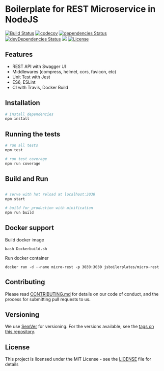 # Boilerplate for REST Microservice in NodeJS
[![Build Status](https://travis-ci.org/jsboilerplates/micro-rest.svg?branch=master)](https://travis-ci.org/jsboilerplates/micro-rest)
[![codecov](https://codecov.io/gh/jsboilerplates/micro-rest/branch/master/graph/badge.svg)](https://codecov.io/gh/jsboilerplates/micro-rest)
[![dependencies Status](https://david-dm.org/jsboilerplates/micro-rest/status.svg)](https://david-dm.org/jsboilerplates/micro-rest)
[![devDependencies Status](https://david-dm.org/jsboilerplates/micro-rest/dev-status.svg)](https://david-dm.org/jsboilerplates/micro-rest?type=dev)
[![](https://images.microbadger.com/badges/image/jsboilerplates/micro-rest.svg)](https://microbadger.com/images/jsboilerplates/micro-rest)
[![License](https://img.shields.io/badge/license-MIT-blue.svg)](https://github.com/jsboilerplates/micro-rest/blob/master/LICENSE)

## Features
- REST API with Swagger UI
- Middlewares (compress, helmet, cors, favicon, etc)
- Unit Test with Jest
- ES6, ESLint
- CI with Travis, Docker Build

## Installation

``` bash
# install dependencies
npm install

```

## Running the tests

``` bash
# run all tests
npm test

# run test coverage
npm run coverage
```

## Build and Run

``` bash

# serve with hot reload at localhost:3030
npm start

# build for production with minification
npm run build

```

## Docker support

Build docker image

```
bash Dockerbuild.sh
```

Run docker container

```
docker run -d --name micro-rest -p 3030:3030 jsboilerplates/micro-rest
```

## Contributing

Please read [CONTRIBUTING.md](CONTRIBUTING.md) for details on our code of conduct, and the process for submitting pull requests to us.

## Versioning

We use [SemVer](http://semver.org/) for versioning. For the versions available, see the [tags on this repository](https://github.com/jsboilerplates/micro-rest/tags).

## License

This project is licensed under the MIT License - see the [LICENSE](LICENSE) file for details
